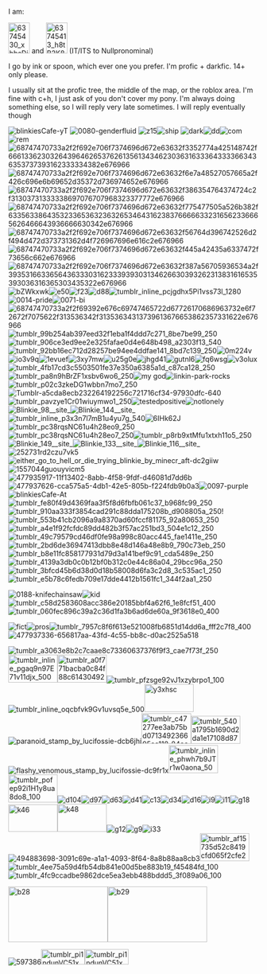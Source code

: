 I am:
 
  <img width="43" height="62" alt="63745430_xbbsDi19ZPYaK9P" src="https://github.com/user-attachments/assets/76535d33-7428-420a-9c0c-7ed95c71a51b" /> and <img width="43" height="62" alt="63745413_h8tB2K8mHB8BCiy" src="https://github.com/user-attachments/assets/b23109a5-d019-496f-8a66-e3ceb21d7c1e" /> (IT/ITS to Nullpronominal)




I go by ink or spoon, which ever one you prefer. I'm profic + darkfic. 14+ only please. 

I usually sit at the profic tree, the middle of the map, or the roblox area. I'm fine with c+h, I just ask of you don't cover my pony. I'm always doing something else, so I will reply very late sometimes. I will reply eventually though





![blinkiesCafe-yT](https://github.com/user-attachments/assets/441e5c26-8c13-4b95-9ff6-fc5b416c940d)
![0080-genderfluid](https://github.com/user-attachments/assets/7e2e2f38-9d5c-46a6-8e87-5b72acda5c87) ![z15](https://github.com/user-attachments/assets/b47fdcb4-b747-4f04-933b-464500f1f86e)![ship](https://github.com/user-attachments/assets/efa5b978-6b93-4b57-921b-907f097be7b5) ![dark](https://github.com/user-attachments/assets/983edace-91f1-4039-b026-b71e6e6df4f6)![dd](https://github.com/user-attachments/assets/24bc519b-7e09-4eef-bf28-b5cfe0bb475d)![com](https://github.com/user-attachments/assets/15d798de-6af1-4d92-894e-5d8add421527)![rem](https://github.com/user-attachments/assets/7025fdbc-028c-4087-94da-b8158b134651)![68747470733a2f2f692e706f7374696d672e63632f3352774a425148742f666133623032643964626537626135613434623036316333643333663436353737393162333334382e676966](https://github.com/user-attachments/assets/12b77004-b4fd-4d29-8390-57e18e8b3576)![68747470733a2f2f692e706f7374696d672e63632f6e7a48527057665a2f426c696e6b69652d35372d736974652e676966](https://github.com/user-attachments/assets/66cfba2f-3f79-485f-a57b-1b0f8bbf2ec0)![68747470733a2f2f692e706f7374696d672e63632f386354764374724c2f31303731333338697076707968323377772e676966](https://github.com/user-attachments/assets/3b070730-f610-447a-96a7-a9b6a7c0cc56)![68747470733a2f2f692e706f7374696d672e63632f775477505a526b382f633563386435323365363236326534643162383766666332316562336665626466643936666630342e676966](https://github.com/user-attachments/assets/937f02e5-af5b-410d-8619-7e9fde9eccac)![68747470733a2f2f692e706f7374696d672e63632f56764d396742526d2f494d472d373731362d4f726967696e616c2e676966](https://github.com/user-attachments/assets/1e898d25-372f-4836-b15e-416dc7519395)![68747470733a2f2f692e706f7374696d672e63632f445a42435a6337472f73656c662e676966](https://github.com/user-attachments/assets/97e81b23-3734-40c2-808d-4e964a36f25b)![68747470733a2f2f692e706f7374696d672e63632f387a56705936534a2f393531663365643633303162333939303134626630393262313831616535393036316365303435322e676966](https://github.com/user-attachments/assets/ae6340ad-5509-4a43-aff7-cc0ed0e3e290)![bZWkxwk](https://github.com/user-attachments/assets/1b6a3ac6-5bf7-47a6-9131-a3b2864f004f)![e50](https://github.com/user-attachments/assets/4e2e0ab4-d3ad-4f42-a88b-49d46bb9fb0e)![f23](https://github.com/user-attachments/assets/e215fc3c-bcba-4039-8a5a-516056df9186)![d88](https://github.com/user-attachments/assets/93ad1720-ca03-4c0f-92f3-bd70204b3a5a)![tumblr_inline_pcjgdhx5Pi1vss73l_1280](https://github.com/user-attachments/assets/34848d09-5d36-45d5-b331-ef27f35db155)![0014-pride](https://github.com/user-attachments/assets/6a8ea358-21ee-46b7-9cdf-23fb865681cb)![0071-bi](https://github.com/user-attachments/assets/7836894d-0b10-40ff-9efb-775faaac5875)![68747470733a2f2f69392e676c69747465722d67726170686963732e6f72672f7075622f313536342f31353634313739613676653862357331622e676966](https://github.com/user-attachments/assets/21fe64fa-45dd-4e7f-8f17-d843c5455860)![tumblr_99b254ab397eed32f1eba1f4ddd7c271_8be7be99_250](https://github.com/user-attachments/assets/c79779c1-4069-46a9-a5ad-74ce575e8d4d)![tumblr_906ce3ed9ee2e325fafae0d4e648b498_a2303f13_540](https://github.com/user-attachments/assets/97062d97-858b-4b3f-9ebe-2265d0e80909)![tumblr_92bb16ec712d28257be94ee4ddfae141_8bd7c139_250](https://github.com/user-attachments/assets/699c8c12-0475-48a6-931e-1de4741e0128)![0m224v](https://github.com/user-attachments/assets/02e02b70-5c0c-4460-8a59-e5e276bea55c)![io3v9q](https://github.com/user-attachments/assets/a7069839-1e62-4c5c-8357-260db73a6701)![1evuef](https://github.com/user-attachments/assets/7837bb36-9a37-4836-8253-a93b729a506f)![3xy7mw](https://github.com/user-attachments/assets/eea89c1d-050a-4c4e-8176-53a38c0dcd72)![u25g0e](https://github.com/user-attachments/assets/d4eca037-f313-43e8-a11e-405791d7be02)![jhgd41](https://github.com/user-attachments/assets/11093ab5-a176-4d99-8984-132cd1bd82be)![gutnl6](https://github.com/user-attachments/assets/08f49a95-b58c-4fdb-a31e-f8d19ab86776)![fq6wsg](https://github.com/user-attachments/assets/a056b89e-d28a-4ef9-82df-67d4f6de6eb0)![v3olux](https://github.com/user-attachments/assets/a5d882b3-8786-475c-93c8-43a3290a3778)![tumblr_4fb17cd3c5503501fe37e350a6385a1d_c87ca128_250](https://github.com/user-attachments/assets/6230b087-82bf-44c1-81d2-7fbbc3951ef1)![tumblr_pa8n9hBrZF1xsbv6wo6_250](https://github.com/user-attachments/assets/605be673-d994-40a7-862b-faead5d950f6)![my god](https://github.com/user-attachments/assets/68d13905-d798-4980-91ed-7e479b57a16d)![linkin-park-rocks](https://github.com/user-attachments/assets/ddc375a4-2b44-4d9c-b3c4-bee5ba5340f8)![tumblr_p02c3zkeDG1wbbn7mo7_250](https://github.com/user-attachments/assets/e5a2980f-b6f6-46ea-b16f-ba3638556703)![Tumblr-a5cda8ecb232264192256c721716cf34-97930dfc-640](https://github.com/user-attachments/assets/f059ab54-d4e9-4820-9322-0da7233fa1ec)![tumblr_pavzye1Cr01wiuymwo1_250](https://github.com/user-attachments/assets/30eb485a-4198-4b3f-970b-082e98a29421)![testedpositive](https://github.com/user-attachments/assets/f2484b65-e01d-4af9-940c-97c7b4fabb4e)![notlonely](https://github.com/user-attachments/assets/757847a9-dd55-408e-9647-d70676271e87)![Blinkie_98__site_](https://github.com/user-attachments/assets/818a49c4-62ef-4743-bb4f-c0d0f33aad48)![Blinkie_144__site_](https://github.com/user-attachments/assets/39c542b5-0f49-42fc-9b63-8973abd7d81c)![tumblr_inline_p3x3n7l7mB1u4yu7g_540](https://github.com/user-attachments/assets/5b7d20cf-e822-47c2-8b0f-e5caa5c61d82)![6IHk62J](https://github.com/user-attachments/assets/148d57ef-d1d2-4aec-9145-e2a2ece92103)![tumblr_pc38rqsNC61u4h28eo9_250](https://github.com/user-attachments/assets/8dd66be5-7924-4766-854f-aeee45871144)![tumblr_pc38rqsNC61u4h28eo7_250](https://github.com/user-attachments/assets/71ec9cb0-9969-4d64-af4b-f6dce9d05f01)![tumblr_p8rb9xtMfu1xtxh11o5_250](https://github.com/user-attachments/assets/9da86ac0-54e4-4cb3-a633-5f682c434136)![Blinkie_149__site_](https://github.com/user-attachments/assets/d07645df-0567-4903-b6e9-23b5944ec786)![Blinkie_133__site_](https://github.com/user-attachments/assets/e4ebbf19-eaca-4e7a-9f71-80cddc076f1b)![Blinkie_116__site_](https://github.com/user-attachments/assets/87989e2f-835c-4826-8288-382227ad25c1)![252731rd2czu7vk5](https://github.com/user-attachments/assets/e8164d57-71ef-4563-a0bd-b4bb3dd91d28)![either_go_to_hell_or_die_trying_blinkie_by_minecr_aft-dc2giiw](https://github.com/user-attachments/assets/27db5d7d-a598-4518-9ae8-83967f106f68)![1557044guouyvicm5](https://github.com/user-attachments/assets/9f1c7ea6-ac5b-4f21-a0c0-aa2d4bb31416) ![477935917-11f13402-8abb-4f58-9fdf-d46081d7dd6b](https://github.com/user-attachments/assets/3c9443c8-142f-4850-b1ae-e98fbb57868a)![477937626-cca575a5-4db1-42e5-805b-f224fdb9b0a3](https://github.com/user-attachments/assets/ca657410-e81a-489f-b0b1-50fa2c696db8)![0097-purple](https://github.com/user-attachments/assets/83ecf894-e53b-4a72-ab40-90a835c6d12d)![blinkiesCafe-At](https://github.com/user-attachments/assets/943f116c-629d-4814-a13e-cc8b26bd9140)![tumblr_fe80f49d4369faa3f5f8d6fbfb061c37_b968fc99_250](https://github.com/user-attachments/assets/8524a860-0105-4a4b-aebc-c6b89bca877e)![tumblr_910aa333f3854cad291c88dda175208b_d908805a_250](https://github.com/user-attachments/assets/e8035011-24d3-41a5-8465-71b5d9b35572)!![tumblr_553b41cb2096a9a8370ad60fccf81175_92a80653_250](https://github.com/user-attachments/assets/55f36266-3f24-4efd-9333-a215780d01c9)![tumblr_a4e1f92fcfdc89dd482b3f57ac251bd3_504e1c12_250](https://github.com/user-attachments/assets/a882240b-ded5-4e2e-a706-200bd6f00159)![tumblr_49c79579cd46df0fe98a998c80acc445_fae1411e_250](https://github.com/user-attachments/assets/fcf08ba6-7f76-4c3d-85ca-8bf69e56ddfe)![tumblr_2bd6de36947413dbb8e48d146a48e8b9_790c73eb_250](https://github.com/user-attachments/assets/44cf616b-f472-41c0-90bb-28eed72b27c7)![tumblr_b8e11fc858177931d79d3a141bef9c91_cda5489e_250](https://github.com/user-attachments/assets/cab8012f-b4b1-4bd3-b01f-ff4809ccb8b8)![tumblr_4139a3db0c0b12bf0b312c0e44c86a04_29bcc96a_250](https://github.com/user-attachments/assets/6813597c-de5d-4742-9729-efe4e7e972f0)![tumblr_3bfcd45b6d38d0d18b58008d6fa3c2d8_3c535ac1_250](https://github.com/user-attachments/assets/b2071d8c-a92c-4618-acaf-d489ed384047)![tumblr_e5b78c6fedb709e17dde4412b1561fc1_344f2aa1_250](https://github.com/user-attachments/assets/e8482d8b-8fc0-4703-ab34-5221e3261a60)


































































![0188-knifechainsaw](https://github.com/user-attachments/assets/375b76e5-d113-4adf-bf5d-48c6aa063e27)![kid](https://github.com/user-attachments/assets/bf737897-e81b-4111-a0c6-a01dd6a8f310)![tumblr_c58d2583608acc386e20185bbf4a62f6_1e8fcf51_400](https://github.com/user-attachments/assets/cae03a45-34da-40e8-b657-9de0f8a75082)![tumblr_060fec896c39a2c36d1fa3b6ad6de60a_9f3618e0_400](https://github.com/user-attachments/assets/2eb9fdff-8608-4f61-b17b-4e5c17d2b772)






![fict](https://github.com/user-attachments/assets/40e11b78-0205-41b2-abe4-7b7a976bd423)![pros](https://github.com/user-attachments/assets/9bba3736-ee66-45ab-83d3-30b6ccc38f87)![tumblr_7957c8f6f613e521008fb6851d14dd6a_fff2c7f8_400](https://github.com/user-attachments/assets/e3fc7fb0-2f07-4b81-a00f-ca46f5cb26a8)![477937336-656817aa-43fd-4c55-bb8c-d0ac2525a518](https://github.com/user-attachments/assets/5952115b-f177-4cc4-9427-aac94df29c15)




![tumblr_a3063e8b2c7caae8c73360637376f9f3_cae7f73f_250](https://github.com/user-attachments/assets/3ff3a51d-ad91-473d-9946-88da154d1e83)<img width="99" height="56" alt="tumblr_inline_pgaq9n97E71v11djx_500" src="https://github.com/user-attachments/assets/c3d5918a-90ae-4f48-9b5d-0658b04699ab" /><img width="99" height="56" alt="tumblr_a0f771bacba0c84f88c6143049200114_53e37f0a_500" src="https://github.com/user-attachments/assets/f987f091-c3ed-4cec-8c99-3044a0fad025" />![tumblr_pfzsge92vJ1xzybrpo1_100](https://github.com/user-attachments/assets/db229315-3386-42ba-832c-f642afe33400)![tumblr_inline_oqcbfvk9Gv1uvsq5e_500](https://github.com/user-attachments/assets/e6bec1dc-ed67-41ff-a946-37d4e6c5757d)<img width="99" height="56" alt="y3xhsc" src="https://github.com/user-attachments/assets/10cf1c0a-ca3a-4b27-af6c-bd60c8df7295" />![paranoid_stamp_by_lucifossie-dcb6jhi](https://github.com/user-attachments/assets/91383f8d-3b15-4b9f-9306-62bf32a3515c)<img width="100" height="61" alt="tumblr_c47277ee3ab75bd071349236695aa118_84ee4b21_100" src="https://github.com/user-attachments/assets/cca47427-73e9-4eab-9062-681376356e68" /><img width="99" height="56" alt="tumblr_540a1795b1690d2da1e17108d87b350f_283ce554_100" src="https://github.com/user-attachments/assets/2f714576-1469-44eb-8634-467377c28ce9" />![flashy_venomous_stamp_by_lucifossie-dc9fr1x](https://github.com/user-attachments/assets/2bb0e862-3700-43a7-a786-eeaedaeb0805)<img width="99" height="56" alt="tumblr_inline_phwh7b9JTr1w0aona_500" src="https://github.com/user-attachments/assets/46a16b79-54d1-4eda-bf1d-b4ae5cec26a1" /><img width="99" height="56" alt="tumblr_pofep92i1H1y8ua8do8_100" src="https://github.com/user-attachments/assets/7c78e6d2-7fc6-4fe0-ad12-969892606202" />![d104](https://github.com/user-attachments/assets/d794f2ad-c995-4766-9a11-1da72f09efaf)![d97](https://github.com/user-attachments/assets/c252da27-8c4b-486a-93e3-036c2d2b34ff)![d63](https://github.com/user-attachments/assets/a1401957-abee-420a-bae4-8c05a76b864b)![d41](https://github.com/user-attachments/assets/025d5e18-290f-477a-ba30-32c733404a46)![c13](https://github.com/user-attachments/assets/561bcd8d-fada-4c99-81bd-2794e2d56705)![d34](https://github.com/user-attachments/assets/0891202a-8fdf-4d9a-8b2e-2d5916114a22)![d16](https://github.com/user-attachments/assets/031c61bf-04ac-4a01-9128-e9aea8eea690)![i9](https://github.com/user-attachments/assets/267dcb71-ce99-43c8-9bec-487265351b81)![i11](https://github.com/user-attachments/assets/a3156a15-28e5-4aa8-911a-69d55f2a019d)![g18](https://github.com/user-attachments/assets/0b7184db-2a86-4378-88b6-5733e123d7a1)<img width="99" height="55" alt="k46" src="https://github.com/user-attachments/assets/5b6e0aa9-e474-42ff-8639-feb26f19ff46" /><img width="99" height="56" alt="k48" src="https://github.com/user-attachments/assets/f0ad54cd-1e5f-4637-ae60-d6d4d111bea6" />![g12](https://github.com/user-attachments/assets/ac9e6b49-f432-4ba3-aaea-af753a38c681)![g9](https://github.com/user-attachments/assets/92c2bf15-eb39-416a-8e45-330d2feffc18)![i33](https://github.com/user-attachments/assets/f43cf3a9-6932-4948-974a-d5b4d4c83767)![494883698-3091c69e-a1a1-4093-8f64-8a8b88aa8cb3](https://github.com/user-attachments/assets/08b09ae2-344d-4d64-a307-aa86a5de8ac6)<img width="99" height="56" alt="tumblr_af15735d52c8419cfd065f2cfe211f19_e71fae2e_100" src="https://github.com/user-attachments/assets/49eb7312-8599-46a7-aaba-e1aa715e25e0" />![tumblr_4ee75a59d4fb54db841e00d5be883b19_f45484fd_100](https://github.com/user-attachments/assets/ef2a2ae4-4c9e-42d6-9a3e-fddcfa64ae65)![tumblr_4fc9ccadbe9862dce5ea3ebb488bddd5_3f089a06_100](https://github.com/user-attachments/assets/d3b2275d-e7d1-41c1-962e-6257061735ab)





<img width="200" height="112" alt="b28" src="https://github.com/user-attachments/assets/d344bced-a1da-44c7-80b1-30755608fb7c" /><img width="200" height="112" alt="b29" src="https://github.com/user-attachments/assets/e33c04f4-2562-4558-9537-166a2fb7e48d" />



























![597386](https://github.com/user-attachments/assets/b72c8e2b-556a-4c70-b819-42d79377f6a8)<img width="88" height="31" alt="tumblr_pi1ndunVC51xmskxho3_100" src="https://github.com/user-attachments/assets/a0593e39-cec3-4f65-8e35-d19c6c499ad2" /><img width="88" height="31" alt="tumblr_pi1ndunVC51xmskxho1_100" src="https://github.com/user-attachments/assets/a05efc01-1d4b-486f-99cb-f172cf5c7fcf" />

































